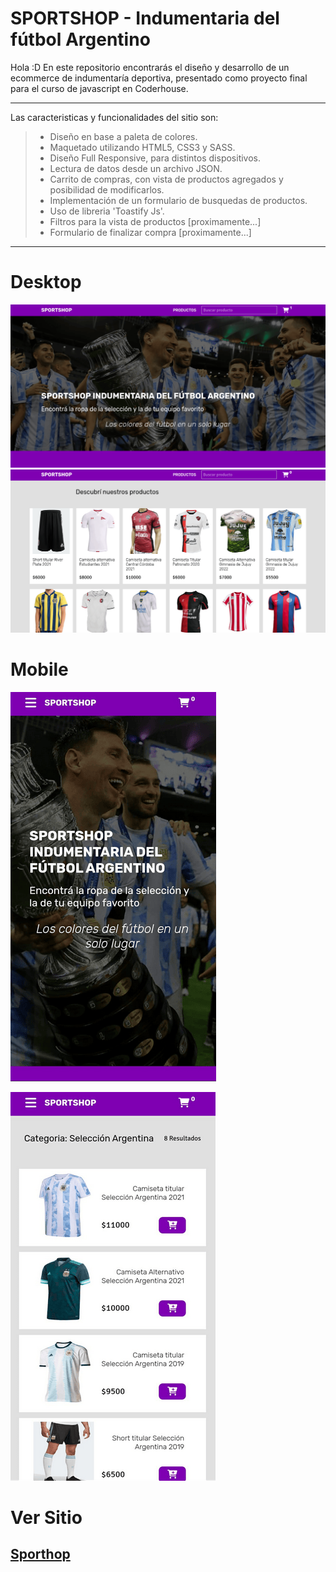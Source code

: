 # SPORTSHOP - Indumentaria del fútbol Argentino

Hola :D 
En este repositorio encontrarás el diseño y desarrollo de un ecommerce de indumentaría deportiva, presentado como proyecto final para el curso de javascript en Coderhouse.

***

Las caracteristicas y funcionalidades del sitio son:
> * Diseño en base a paleta de colores.
> * Maquetado utilizando HTML5, CSS3 y SASS.
> * Diseño Full Responsive, para distintos dispositivos.
> * Lectura de datos desde un archivo JSON.
> * Carrito de compras, con vista de productos agregados y posibilidad de modificarlos.
> * Implementación de un formulario de busquedas de productos.
> * Uso de libreria 'Toastify Js'.
> * Filtros para la vista de productos [proximamente...]
> * Formulario de finalizar compra [proximamente...]

***

# Desktop
![sportshop](./assets/images/sportshop.png)
![sportshop](./assets/images/sportshop2.png)

# Mobile 
![sportshop](./assets/images/sportshop3.png)   

![sportshop](./assets/images/sportshop4.png)

# Ver Sitio

<a href="https://sportshoparg.netlify.app/"><h2>Sporthop</h2></a>

